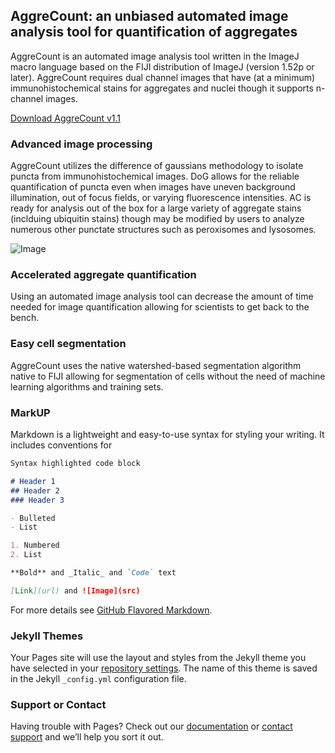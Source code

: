 ## AggreCount: an unbiased automated image analysis tool for quantification of aggregates

AggreCount is an automated image analysis tool written in the ImageJ macro language based on the FIJI distribution of ImageJ (version 1.52p or later).
AggreCount requires dual channel images that have (at a minimum) immunohistochemical stains for aggregates and nuclei though it supports n-channel images.

[Download AggreCount v1.1](https://github.com/AggreCount/AggreCount/archive/master.zip)

### Advanced image processing
AggreCount utilizes the difference of gaussians methodology to isolate puncta from immunohistochemical images. DoG allows for the reliable quantification of puncta even
when images have uneven background illumination, out of focus fields, or varying fluorescence intensities. AC is ready for analysis out of the box for a large variety of 
aggregate stains (inclduing ubiquitin stains) though may be modified by users to analyze numerous other punctate structures such as peroxisomes and lysosomes. 

![Image](https://tufts.box.com/s/x5q9c9hwd9jf9jvm9f2ac4hfdqonr4ma)

### Accelerated aggregate quantification
Using an automated image analysis tool can decrease the amount of time needed for image quantification allowing for scientists to get back to the bench.

### Easy cell segmentation
AggreCount uses the native watershed-based segmentation algorithm native to FIJI allowing for segmentation of cells without the need of machine learning algorithms
and training sets. 


### MarkUP

Markdown is a lightweight and easy-to-use syntax for styling your writing. It includes conventions for

```markdown
Syntax highlighted code block

# Header 1
## Header 2
### Header 3

- Bulleted
- List

1. Numbered
2. List

**Bold** and _Italic_ and `Code` text

[Link](url) and ![Image](src)
```

For more details see [GitHub Flavored Markdown](https://guides.github.com/features/mastering-markdown/).

### Jekyll Themes

Your Pages site will use the layout and styles from the Jekyll theme you have selected in your [repository settings](https://github.com/AggreCount/aggrecount.github.io/settings). The name of this theme is saved in the Jekyll `_config.yml` configuration file.

### Support or Contact

Having trouble with Pages? Check out our [documentation](https://docs.github.com/categories/github-pages-basics/) or [contact support](https://github.com/contact) and we’ll help you sort it out.
